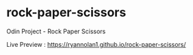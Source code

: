 # rock-paper-scissors
Odin Project - Rock Paper Scissors

Live Preview : https://ryannolan1.github.io/rock-paper-scissors/

